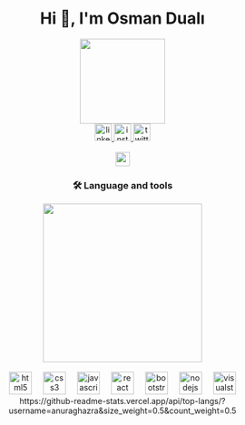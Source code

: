 <div align="center"> 
<h1>Hi 👋, I'm Osman Dualı</h1>
<img src="https://i.gifer.com/6sHG.gif" height="150">
</div>

<div align="center">
  <a href="https://www.linkedin.com/in/mosmduali/" target="_blank">
    <img src="https://img.shields.io/static/v1?message=LinkedIn&logo=linkedin&label=&color=0077B5&logoColor=white&labelColor=&style=for-the-badge" height="30" alt="linkedin logo"/>
  </a>
  <a href="https://www.instagram.com/mosmanduali/" target="_blank">
    <img src="https://img.shields.io/static/v1?message=Instagram&logo=instagram&label=&color=E4405F&logoColor=white&labelColor=&style=for-the-badge" height="30" alt="instagram logo"/>
  </a>
  <a href="https://x.com/MOsmanDuali/" target="_blank">
    <img src="https://img.shields.io/static/v1?message=Twitter&logo=twitter&label=&color=1DA1F2&logoColor=white&labelColor=&style=for-the-badge" height="30" alt="twitter logo"/>
  </a>
  <br><br>
  <img src ="https://komarev.com/ghpvc/?username=mosmduali&label=Profile%20views&color=0e75b6&style=flat" alt="mosmduali" height="25"/>
</div>


<h3 align="center">🛠 Language and tools</h3>

<div align="center">
<img  height="280" src="https://i.gifer.com/XYFP.gif"/>
</div>

<br>

<div align="center">
  <img src="https://skillicons.dev/icons?i=html" height="40" alt="html5 logo"  />
  <img width="12" />
  <img src="https://skillicons.dev/icons?i=css" height="40" alt="css3 logo"  />
  <img width="12" />
  <img src="https://skillicons.dev/icons?i=js" height="40" alt="javascript logo"  />
  <img width="12" />
  <img src="https://skillicons.dev/icons?i=react" height="40" alt="react logo"  />
  <img width="12" />
  <img src="https://skillicons.dev/icons?i=bootstrap" height="40" alt="bootstrap logo"  />
  <img width="12" />
  <img src="https://skillicons.dev/icons?i=nodejs" height="40" alt="nodejs logo"  />
  <img width="12" />
  <img src="https://skillicons.dev/icons?i=visualstudio" height="40" alt="visualstudio logo"  />
</div>

<div align="center">
https://github-readme-stats.vercel.app/api/top-langs/?username=anuraghazra&size_weight=0.5&count_weight=0.5
</div>

